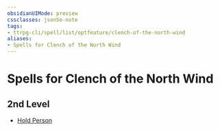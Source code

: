 ```yaml
---
obsidianUIMode: preview
cssclasses: json5e-note
tags:
- ttrpg-cli/spell/list/optfeature/clench-of-the-north-wind
aliases:
- Spells for Clench of the North Wind
---
```

# Spells for Clench of the North Wind

## 2nd Level

- [Hold Person](/3-Mechanics/CLI/spells/hold-person-xphb.md "XPHB")